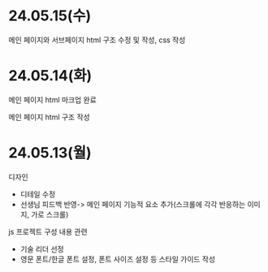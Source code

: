 # 24.05.15(수)

메인 페이지와 서브페이지 html 구조 수정 및 작성, css 작성
# 24.05.14(화)
메인 페이지 html 마크업 완료

메인 페이지 html 구조 작성
# 24.05.13(월)
디자인
* 디테일 수정
* 선생님 피드백 반영-> 메인 페이지 기능적 요소 추가(스크롤에 각각 반응하는 이미지, 가로 스크롤)

js 프로젝트 구성 내용 관련
* 기술 리더 선정
* 영문 폰트/한글 폰트 설정, 폰트 사이즈 설정 등 스타일 가이드 작성
